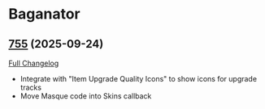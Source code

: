 # Baganator

## [755](https://github.com/TheMouseNest/Baganator/tree/755) (2025-09-24)
[Full Changelog](https://github.com/TheMouseNest/Baganator/compare/754...755) 

- Integrate with "Item Upgrade Quality Icons" to show icons for upgrade tracks  
- Move Masque code into Skins callback  
